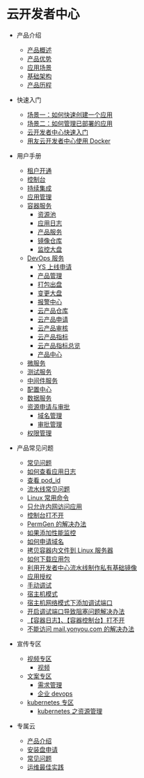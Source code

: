 # 云开发者中心

<!--
#位置变动[持续集成],[应用管理],[监控大盘]
#新添加[应用日志] [产品服务] [YS上线申请] [产品管理] [打包出盘] [云产品仓库] [云产品申请]
#      [云产品审核] [云产品指标] [云产品指标总览]
-->

- 产品介绍

  - [产品概述](articles/cloud/1-/overview.md)
  - [产品优势](articles/cloud/1-/advantage.md)
  - [应用场景](articles/cloud/1-/scene.md)
  - [基础架构](articles/cloud/1-/architecture.md)
  - [产品历程](articles/cloud/1-/releas_note.md)

- 快速入门

  - [场景一：如何快速创建一个应用](articles/cloud/2-/scene1.md)
  - [场景二：如何管理已部署的应用](articles/cloud/2-/scene2.md)
  - [云开发者中心快速入门](articles/cloud/2-/rumen.md)
  - [用友云开发者中心使用 Docker](articles/cloud/2-/center_docker.md)

- 用户手册

  - [租户开通](articles/cloud/3-/opening.md)
  - [控制台](articles/cloud/3-/control.md)
  - [持续集成](articles/cloud/3-/create.md)
  - [应用管理](articles/cloud/3-/application.md)
  - [容器服务](articles/cloud/3-/README.md)
    - [资源池](articles/cloud/3-/resource_pool.md)
    - [应用日志](articles/cloud/3-/app_log.md)
    - [产品服务](articles/cloud/3-/product_serve.md)
    - [镜像仓库](articles/cloud/3-/deploy.md)
    - [监控大盘](articles/cloud/3-/monitor.md)
  - [DevOps 服务](articles/cloud/3-/README.md)
    - [YS 上线申请](articles/cloud/3-/ys_online.md)
    - [产品管理](articles/cloud/3-/product_management.md)
    - [打包出盘](articles/cloud/3-/package.md)
    - [变更大盘](articles/cloud/3-/change.md)
    - [报警中心](articles/cloud/3-/alarm_center.md)
    - [云产品仓库](articles/cloud/3-/cloud_registry.md)
    - [云产品申请](articles/cloud/3-/cloud_apply.md)
    - [云产品审核](articles/cloud/3-/cloud_audit.md)
    - [云产品指标](articles/cloud/3-/cloud_index.md)
    - [云产品指标总览](articles/cloud/3-/cloud_overview.md)
    - [产品中心](articles/cloud/3-/app_product.md)
  - [微服务]()
  - [测试服务]()
  - [中间件服务](articles/cloud/3-/middleware.md)
  - [配置中心](articles/cloud/3-/config.md)
  - [数据服务]()
  - [资源申请与审批](articles/cloud/3-/README.md)
    - [域名管理](articles/cloud/3-/cmdb-domain.md)
    - [审批管理](articles/cloud/3-/exam.md)
  - [权限管理](articles/cloud/3-/access.md)

- 产品常见问题

  - [常见问题](articles/cloud/4-/question.md)
  - [如何查看应用日志](articles/cloud/4-/log.md)
  - [查看 pod_id](articles/cloud/4-/get_pod_id.md)
  - [流水线常见问题](articles/cloud/4-/assembly_line_question.md)
  - [Linux 常用命令](articles/cloud/4-/common_linux_command.md)
  - [只允许内网访问应用](articles/cloud/4-/access_only_inside.md)
  - [控制台打不开](articles/cloud/4-/console_open_questions.md)
  - [PermGen 的解决办法](articles/cloud/4-/permgen_question.md)
  - [如果添加性能监控](articles/cloud/4-/how_to_add_pinpoint.md)
  - [如何申请域名](articles/cloud/4-/apply_domain_name.md)
  - [拷贝容器内文件到 Linux 服务器](articles/cloud/4-/copy_file2linux.md)
  - [如何下载应用包](articles/cloud/4-/download_app_package.md)
  - [利用开发者中心流水线制作私有基础镜像](articles/cloud/4-/create_ownbase_image.md)
  - [应用授权](articles/cloud/4-/authorize_app.md)
  - [手动调试](articles/cloud/4-/debug_mode.md)
  - [宿主机模式](articles/cloud/4-/host_mode.md)
  - [宿主机网络模式下添加调试端口](articles/cloud/4-/debug_in_host_mode.md)
  - [开启调试端口导致阻塞问题解决办法](articles/cloud/4-/solution_debug_mode.md)
  - [【容器日志】、【容器控制台】打不开](articles/cloud/4-/console.md)
  - [不能访问 mail.yonyou.com 的解决办法](articles/cloud/4-/cannot_connect_mail_yonyou_com.md)

- 宣传专区

  - [视频专区](articles/cloud/5-/README.md)
    - [视频](articles/cloud/5-/video.md)
  - [文案专区](articles/cloud/5-/README.md)
    - [需求管理](articles/cloud/5-/requirement.md)
    - [企业 devops](articles/cloud/5-/enterprise_devops.md)
  - [kubernetes 专区](articles/cloud/5-/README.md)
    - [kubernetes 之资源管理](articles/cloud/5-/k8s_qos.md)

- 专属云
  - [产品介绍](articles/cloud/6-/product.md)
  - [安装盘申请](articles/cloud/6-/installer.md)
  - [常见问题](articles/cloud/6-/README.md)
  - [运维最佳实践](articles/cloud/6-/README.md)
